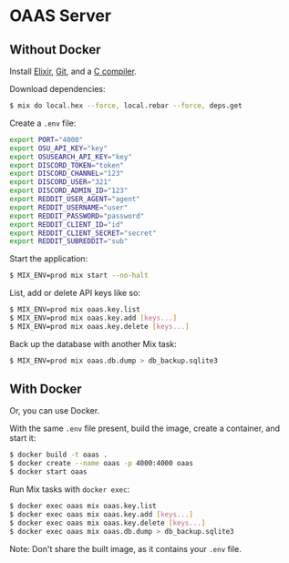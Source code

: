 # OAAS Server

## Without Docker

Install [Elixir](https://elixir-lang.org), [Git](https://git-scm.com), and a [C compiler](https://gcc.gnu.org).

Download dependencies:

```sh
$ mix do local.hex --force, local.rebar --force, deps.get
```

Create a `.env` file:

```sh
export PORT="4000"
export OSU_API_KEY="key"
export OSUSEARCH_API_KEY="key"
export DISCORD_TOKEN="token"
export DISCORD_CHANNEL="123"
export DISCORD_USER="321"
export DISCORD_ADMIN_ID="123"
export REDDIT_USER_AGENT="agent"
export REDDIT_USERNAME="user"
export REDDIT_PASSWORD="password"
export REDDIT_CLIENT_ID="id"
export REDDIT_CLIENT_SECRET="secret"
export REDDIT_SUBREDDIT="sub"
```

Start the application:

```sh
$ MIX_ENV=prod mix start --no-halt
```

List, add or delete API keys like so:

```sh
$ MIX_ENV=prod mix oaas.key.list
$ MIX_ENV=prod mix oaas.key.add [keys...]
$ MIX_ENV=prod mix oaas.key.delete [keys...]
```

Back up the database with another Mix task:

```sh
$ MIX_ENV=prod mix oaas.db.dump > db_backup.sqlite3
```

## With Docker

Or, you can use Docker.

With the same `.env` file present, build the image, create a container, and start it:

```sh
$ docker build -t oaas .
$ docker create --name oaas -p 4000:4000 oaas
$ docker start oaas
```

Run Mix tasks with `docker exec`:

```sh
$ docker exec oaas mix oaas.key.list
$ docker exec oaas mix oaas.key.add [keys...]
$ docker exec oaas mix oaas.key.delete [keys...]
$ docker exec oaas mix oaas.db.dump > db_backup.sqlite3
```

Note: Don't share the built image, as it contains your `.env` file.
